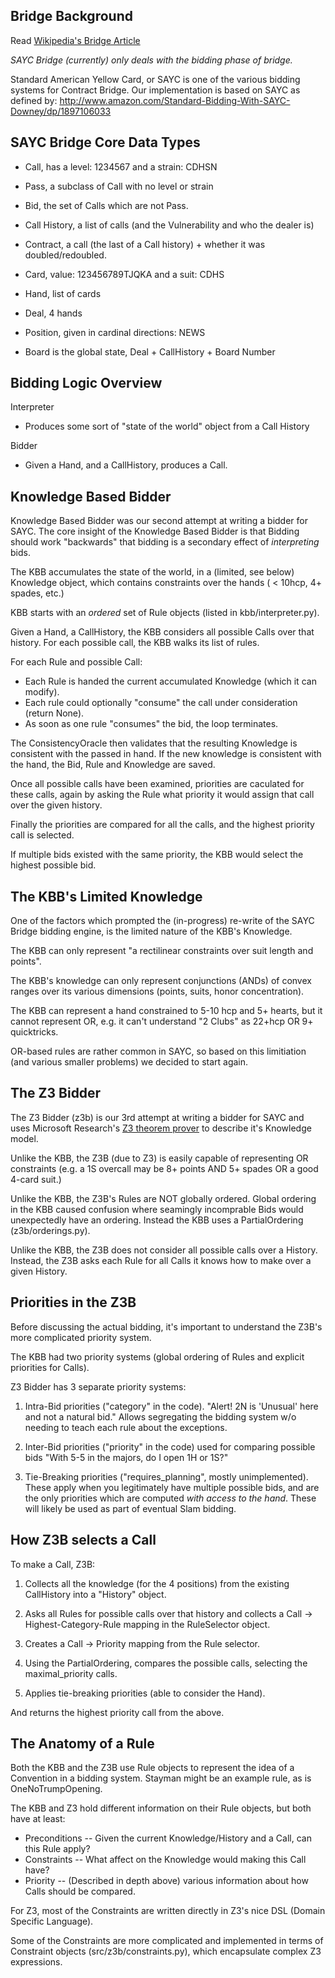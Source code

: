 Bridge Background
----------------

Read [Wikipedia's Bridge Article](https://en.wikipedia.org/wiki/Contract_bridge)

*SAYC Bridge (currently) only deals with the bidding phase of bridge.*

Standard American Yellow Card, or SAYC is one of the various bidding systems
for Contract Bridge.  Our implementation is based on SAYC as defined by:
http://www.amazon.com/Standard-Bidding-With-SAYC-Downey/dp/1897106033



SAYC Bridge Core Data Types
---------------------------

 - Call, has a level: 1234567 and a strain: CDHSN
 - Pass, a subclass of Call with no level or strain
 - Bid, the set of Calls which are not Pass.
 - Call History, a list of calls (and the Vulnerability and who the dealer is)
 - Contract, a call (the last of a Call history) + whether it was doubled/redoubled.

 - Card, value: 123456789TJQKA and a suit: CDHS
 - Hand, list of cards
 - Deal, 4 hands
 - Position, given in cardinal directions: NEWS
 - Board is the global state, Deal + CallHistory + Board Number


Bidding Logic Overview
----------------------

Interpreter
 - Produces some sort of "state of the world" object from a Call History

Bidder
 - Given a Hand, and a CallHistory, produces a Call.


Knowledge Based Bidder
----------------------

Knowledge Based Bidder was our second attempt at writing a bidder for SAYC.
The core insight of the Knowledge Based Bidder is that Bidding should work
"backwards" that bidding is a secondary effect of *interpreting* bids.

The KBB accumulates the state of the world, in a (limited, see below) Knowledge
object, which contains constraints over the hands ( < 10hcp, 4+ spades, etc.)

KBB starts with an *ordered* set of Rule objects (listed in kbb/interpreter.py).

Given a Hand, a CallHistory, the KBB considers all possible Calls over that history.
For each possible call, the KBB walks its list of rules.

For each Rule and possible Call:
 - Each Rule is handed the current accumulated Knowledge (which it can modify).
 - Each rule could optionally "consume" the call under consideration (return None).
 - As soon as one rule "consumes" the bid, the loop terminates.

The ConsistencyOracle then validates that the resulting Knowledge is consistent with the passed in hand.
If the new knowledge is consistent with the hand, the Bid, Rule and Knowledge are saved.

Once all possible calls have been examined, priorities are caculated for these calls,
again by asking the Rule what priority it would assign that call over the given history.

Finally the priorities are compared for all the calls, and the highest priority call is selected.

If multiple bids existed with the same priority, the KBB would select the highest possible bid.


The KBB's Limited Knowledge
---------------------------

One of the factors which prompted the (in-progress) re-write of the SAYC Bridge
bidding engine, is the limited nature of the KBB's Knowledge.

The KBB can only represent "a rectilinear constraints over suit length and points".

The KBB's knowledge can only represent conjunctions (ANDs) of convex ranges over
its various dimensions (points, suits, honor concentration).

The KBB can represent a hand constrained to 5-10 hcp and 5+ hearts, but it cannot
represent OR, e.g. it can't understand "2 Clubs" as 22+hcp OR 9+ quicktricks.

OR-based rules are rather common in SAYC, so based on this limitiation
(and various smaller problems) we decided to start again.


The Z3 Bidder
-------------

The Z3 Bidder (z3b) is our 3rd attempt at writing a bidder for SAYC and uses
Microsoft Research's [Z3 theorem prover](http://z3.codeplex.com/) to describe it's Knowledge model.

Unlike the KBB, the Z3B (due to Z3) is easily capable of representing OR constraints
(e.g. a 1S overcall may be 8+ points AND 5+ spades OR a good 4-card suit.)

Unlike the KBB, the Z3B's Rules are NOT globally ordered.  Global ordering in the
KBB caused confusion where seamingly incomprable Bids would unexpectedly have an ordering. Instead
the KBB uses a PartialOrdering (z3b/orderings.py).

Unlike the KBB, the Z3B does not consider all possible calls over a History.
Instead, the Z3B asks each Rule for all Calls it knows how to make over a given History.


Priorities in the Z3B
---------------------

Before discussing the actual bidding, it's important to understand the Z3B's more
complicated priority system.

The KBB had two priority systems (global ordering of Rules and explicit priorities for Calls).

Z3 Bidder has 3 separate priority systems:

 1. Intra-Bid priorities ("category" in the code).
    "Alert! 2N is 'Unusual' here and not a natural bid."  Allows segregating the
    bidding system w/o needing to teach each rule about the exceptions.

 2. Inter-Bid priorities ("priority" in the code) used for comparing possible bids
    "With 5-5 in the majors, do I open 1H or 1S?"

 3. Tie-Breaking priorities ("requires_planning", mostly unimplemented).
    These apply when you legitimately have multiple possible bids, and are
    the only priorities which are computed *with access to the hand*.  These will
    likely be used as part of eventual Slam bidding.


How Z3B selects a Call
----------------------

To make a Call, Z3B:

 1. Collects all the knowledge (for the 4 positions) from the existing CallHistory into a "History" object.

 2. Asks all Rules for possible calls over that history and collects a
    Call -> Highest-Category-Rule mapping in the RuleSelector object.

 3. Creates a Call -> Priority mapping from the Rule selector.

 4. Using the PartialOrdering, compares the possible calls, selecting the maximal_priority calls.

 5. Applies tie-breaking priorities (able to consider the Hand).

And returns the highest priority call from the above.


The Anatomy of a Rule
---------------------

Both the KBB and the Z3B use Rule objects to represent the idea of a Convention
in a bidding system.  Stayman might be an example rule, as is OneNoTrumpOpening.

The KBB and Z3 hold different information on their Rule objects, but both have at least:

 - Preconditions -- Given the current Knowledge/History and a Call, can this Rule apply?
 - Constraints -- What affect on the Knowledge would making this Call have?
 - Priority -- (Described in depth above) various information about how Calls should be compared.

For Z3, most of the Constraints are written directly in Z3's nice DSL (Domain Specific Language).

Some of the Constraints are more complicated and implemented in terms of Constraint objects
(src/z3b/constraints.py), which encapsulate complex Z3 expressions.
